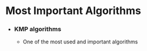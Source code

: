 # Most Important Algorithms

* ### KMP algorithms
    * One of the most used and important algorithms
